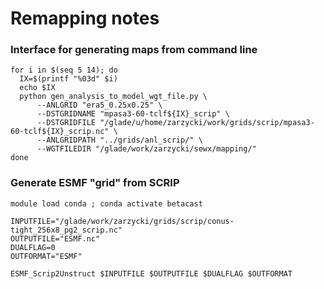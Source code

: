 # Remapping notes

### Interface for generating maps from command line

```
for i in $(seq 5 14); do
  IX=$(printf "%03d" $i)
  echo $IX
  python gen_analysis_to_model_wgt_file.py \
      --ANLGRID "era5_0.25x0.25" \
      --DSTGRIDNAME "mpasa3-60-tclf${IX}_scrip" \
      --DSTGRIDFILE "/glade/u/home/zarzycki/work/grids/scrip/mpasa3-60-tclf${IX}_scrip.nc" \
      --ANLGRIDPATH "../grids/anl_scrip/" \
      --WGTFILEDIR "/glade/work/zarzycki/sewx/mapping/"
done
```

### Generate ESMF "grid" from SCRIP

```
module load conda ; conda activate betacast

INPUTFILE="/glade/work/zarzycki/grids/scrip/conus-tight_256x8_pg2_scrip.nc"
OUTPUTFILE="ESMF.nc"
DUALFLAG=0
OUTFORMAT="ESMF"

ESMF_Scrip2Unstruct $INPUTFILE $OUTPUTFILE $DUALFLAG $OUTFORMAT
```